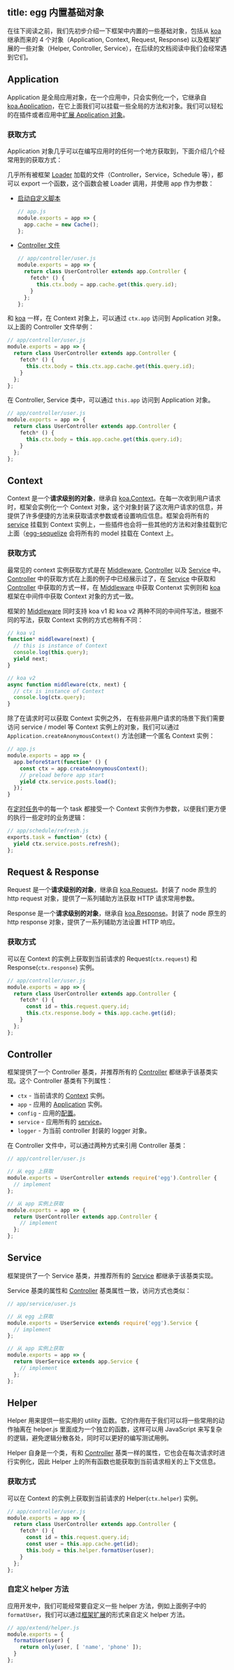 title: egg 内置基础对象
---

在往下阅读之前，我们先初步介绍一下框架中内置的一些基础对象，包括从 [koa] 继承而来的 4 个对象（Application, Context, Request, Response) 以及框架扩展的一些对象（Helper, Controller, Service），在后续的文档阅读中我们会经常遇到它们。

## Application

Application 是全局应用对象，在一个应用中，只会实例化一个，它继承自 [koa.Application]，在它上面我们可以挂载一些全局的方法和对象。我们可以轻松的在插件或者应用中[扩展 Application 对象](./extend.md#Application)。

### 获取方式

Application 对象几乎可以在编写应用时的任何一个地方获取到，下面介绍几个经常用到的获取方式：

几乎所有被框架 [Loader](../advanced/loader.md) 加载的文件（Controller，Service，Schedule 等），都可以 export 一个函数，这个函数会被 Loader 调用，并使用 app 作为参数：

- [启动自定义脚本](./app-start.md)

  ```js
  // app.js
  module.exports = app => {
    app.cache = new Cache();
  };
  ```

- [Controller 文件](./controller.md)

  ```js
  // app/controller/user.js
  module.exports = app => {
    return class UserController extends app.Controller {
      fetch* () {
        this.ctx.body = app.cache.get(this.query.id);
      }
    };
  };
  ```

和 [koa] 一样，在 Context 对象上，可以通过 `ctx.app` 访问到 Application 对象。以上面的 Controller 文件举例：

```js
// app/controller/user.js
module.exports = app => {
  return class UserController extends app.Controller {
    fetch* () {
      this.ctx.body = this.ctx.app.cache.get(this.query.id);
    }
  };
};
```

在 Controller, Service 类中，可以通过 `this.app` 访问到 Application 对象。

```js
// app/controller/user.js
module.exports = app => {
  return class UserController extends app.Controller {
    fetch* () {
      this.ctx.body = this.app.cache.get(this.query.id);
    }
  };
};
```

## Context

Context 是一个**请求级别的对象**，继承自 [koa.Context]。在每一次收到用户请求时，框架会实例化一个 Context 对象，这个对象封装了这次用户请求的信息，并提供了许多便捷的方法来获取请求参数或者设置响应信息。框架会将所有的 [service](./service.md) 挂载到 Context 实例上，一些插件也会将一些其他的方法和对象挂载到它上面（[egg-sequelize] 会将所有的 model 挂载在 Context 上。

### 获取方式

最常见的 context 实例获取方式是在 [Middleware], [Controller] 以及 [Service] 中。[Controller] 中的获取方式在上面的例子中已经展示过了，在 [Service] 中获取和 [Controller] 中获取的方式一样，在 [Middleware] 中获取 Contenxt 实例则和 [koa] 框架在中间件中获取 Context 对象的方式一致。

框架的 [Middleware] 同时支持 koa v1 和 koa v2 两种不同的中间件写法，根据不同的写法，获取 Context 实例的方式也稍有不同：

```js
// koa v1
function* middleware(next) {
  // this is instance of Context
  console.log(this.query);
  yield next;
}

// koa v2
async function middleware(ctx, next) {
  // ctx is instance of Context
  console.log(ctx.query);
}
```

除了在请求时可以获取 Context 实例之外， 在有些非用户请求的场景下我们需要访问 service / model 等 Context 实例上的对象，我们可以通过 `Application.createAnonymousContext()` 方法创建一个匿名 Context 实例：

```js
// app.js
module.exports = app => {
  app.beforeStart(function* () {
    const ctx = app.createAnonymousContext();
    // preload before app start
    yield ctx.service.posts.load();
  });
}
```

在[定时任务](./schedule.md)中的每一个 task 都接受一个 Context 实例作为参数，以便我们更方便的执行一些定时的业务逻辑：

```js
// app/schedule/refresh.js
exports.task = function* (ctx) {
  yield ctx.service.posts.refresh();
};
```

## Request & Response

Request 是一个**请求级别的对象**，继承自 [koa.Request]。封装了 node 原生的 http request 对象，提供了一系列辅助方法获取 HTTP 请求常用参数。

Response 是一个**请求级别的对象**，继承自 [koa.Response]。封装了 node 原生的 http response 对象，提供了一系列辅助方法设置 HTTP 响应。

### 获取方式

可以在 Context 的实例上获取到当前请求的 Request(`ctx.request`) 和 Response(`ctx.response`) 实例。

```js
// app/controller/user.js
module.exports = app => {
  return class UserController extends app.Controller {
    fetch* () {
      const id = this.request.query.id;
      this.ctx.response.body = this.app.cache.get(id);
    }
  };
};
```

## Controller

框架提供了一个 Controller 基类，并推荐所有的 [Controller] 都继承于该基类实现。这个 Controller 基类有下列属性：

- `ctx` - 当前请求的 [Context](#context) 实例。
- `app` - 应用的 [Application](#application) 实例。
- `config` - 应用的[配置](./config.md)。
- `service` - 应用所有的 [service](./service.md)。
- `logger` - 为当前 controller 封装的 logger 对象。

在 Controller 文件中，可以通过两种方式来引用 Controller 基类：

```js
// app/controller/user.js

// 从 egg 上获取
module.exports = UserController extends require('egg').Controller {
  // implement  
};

// 从 app 实例上获取
module.exports = app => {
  return UserController extends app.Controller {
    // implement
  };
};
```

## Service

框架提供了一个 Service 基类，并推荐所有的 [Service] 都继承于该基类实现。

Service 基类的属性和 [Controller](#controller) 基类属性一致，访问方式也类似：

```js
// app/service/user.js

// 从 egg 上获取
module.exports = UserService extends require('egg').Service {
  // implement  
};

// 从 app 实例上获取
module.exports = app => {
  return UserService extends app.Service {
    // implement
  };
};
```

## Helper

Helper 用来提供一些实用的 utility 函数。它的作用在于我们可以将一些常用的动作抽离在 helper.js 里面成为一个独立的函数，这样可以用 JavaScript 来写复杂的逻辑，避免逻辑分散各处，同时可以更好的编写测试用例。

Helper 自身是一个类，有和 [Controller](#controller) 基类一样的属性，它也会在每次请求时进行实例化，因此 Helper 上的所有函数也能获取到当前请求相关的上下文信息。

### 获取方式

可以在 Context 的实例上获取到当前请求的 Helper(`ctx.helper`) 实例。

```js
// app/controller/user.js
module.exports = app => {
  return class UserController extends app.Controller {
    fetch* () {
      const id = this.request.query.id;
      const user = this.app.cache.get(id);
      this.body = this.helper.formatUser(user);
    }
  };
};
```

### 自定义 helper 方法

应用开发中，我们可能经常要自定义一些 helper 方法，例如上面例子中的 `formatUser`，我们可以通过[框架扩展](./extend.md#helper)的形式来自定义 helper 方法。

```js
// app/extend/helper.js
module.exports = {
  formatUser(user) {
    return only(user, [ 'name', 'phone' ]);
  }
};
```

[koa]: http://koajs.com
[koa.Application]: http://koajs.com/#application
[koa.Context]: http://koajs.com/#context
[koa.Request]: http://koajs.com/#request
[koa.Response]: http://koajs.com/#response
[egg-sequelize]: https://github.com/eggjs/egg-sequelize
[Middleware]: ./middleware.md
[Controller]: ./controller.md
[Service]: ./service.md
